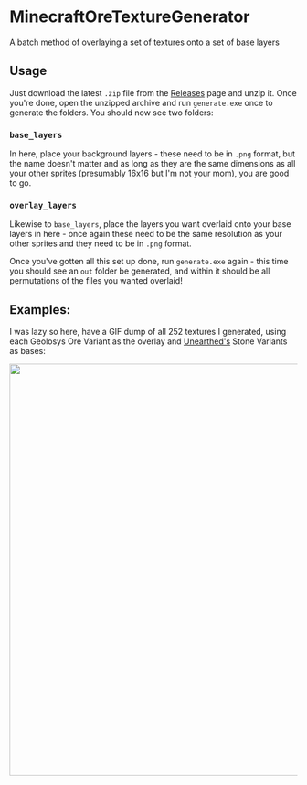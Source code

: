 # MinecraftOreTextureGenerator

A batch method of overlaying a set of textures onto a set of base layers

## Usage

Just download the latest `.zip` file from the [Releases](https://github.com/oitsjustjose/MinecraftOreTextureGenerator/releases/latest) page and unzip it. Once you're done, open the unzipped archive and run `generate.exe` once to generate the folders. You should now see two folders:

### `base_layers`

In here, place your background layers - these need to be in `.png` format, but the name doesn't matter and as long as they are the same dimensions as all your other sprites (presumably 16x16 but I'm not your mom), you are good to go.

### `overlay_layers`

Likewise to `base_layers`, place the layers you want overlaid onto your base layers in here - once again these need to be the same resolution as your other sprites and they need to be in `.png` format.

Once you've gotten all this set up done, run `generate.exe` again - this time you should see an `out` folder be generated, and within it should be all permutations of the files you wanted overlaid!

## Examples:

I was lazy so here, have a GIF dump of all 252 textures I generated, using each Geolosys Ore Variant as the overlay and [Unearthed's](https://www.curseforge.com/minecraft/mc-mods/unearthed) Stone Variants as bases:

<center>
    <img src="https://oitsjustjose-sharex.s3.us-east-2.amazonaws.com/2022/06/ezgif-4-a704200a49.gif" style="width: 75vw; height: 'auto';  image-rendering: pixelated;">
<center>
